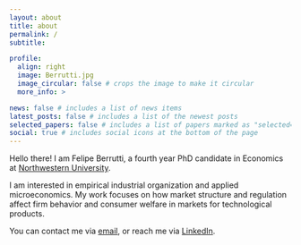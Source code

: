 ```yaml
---
layout: about
title: about
permalink: /
subtitle: 

profile:
  align: right
  image: Berrutti.jpg
  image_circular: false # crops the image to make it circular
  more_info: >

news: false # includes a list of news items
latest_posts: false # includes a list of the newest posts
selected_papers: false # includes a list of papers marked as "selected={true}"
social: true # includes social icons at the bottom of the page
---
```


Hello there! I am Felipe Berrutti, a fourth year PhD candidate in Economics at [Northwestern University](https://economics.northwestern.edu). 

I am interested in empirical industrial organization and applied microeconomics. My work focuses on how market structure and regulation affect firm behavior and consumer welfare in markets for technological products. 

You can contact me via <a href="mailto:jfberrutti@u.northwestern.edu">email</a>, or reach me via [LinkedIn](https://www.linkedin.com/in/felipe-berrutti-0bb54832). 